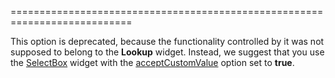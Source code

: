 <!--**
/*-------------------------------------------
    Auto-generated file. Do not modify.
-------------------------------------------

**-->
<!--merge--><!--/merge-->
<!--dep--><!--/dep-->
===========================================================================
<!--deprecated-->
This option is deprecated, because the functionality controlled by it was not supposed to belong to the **Lookup** widget. Instead, we suggest that you use the [SelectBox](/Documentation/Guide/Widgets/SelectBox/Overview/) widget with the [acceptCustomValue](/Documentation/ApiReference/UI_Widgets/dxSelectBox/Configuration/#acceptCustomValue) option set to **true**.
<!--/deprecated-->